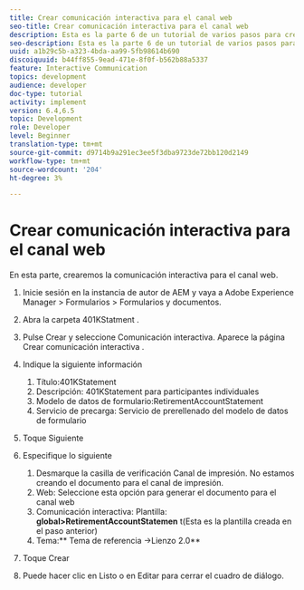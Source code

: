 ```yaml
---
title: Crear comunicación interactiva para el canal web
seo-title: Crear comunicación interactiva para el canal web
description: Esta es la parte 6 de un tutorial de varios pasos para crear su primer documento interactivo de comunicaciones. En esta parte, crearemos la comunicación interactiva para el canal web.
seo-description: Esta es la parte 6 de un tutorial de varios pasos para crear su primer documento interactivo de comunicaciones. En esta parte, crearemos la comunicación interactiva para el canal web.
uuid: a1b29c5b-a323-4bda-aa99-5fb98614b690
discoiquuid: b44ff855-9ead-471e-8f0f-b562b88a5337
feature: Interactive Communication
topics: development
audience: developer
doc-type: tutorial
activity: implement
version: 6.4,6.5
topic: Development
role: Developer
level: Beginner
translation-type: tm+mt
source-git-commit: d9714b9a291ec3ee5f3dba9723de72bb120d2149
workflow-type: tm+mt
source-wordcount: '204'
ht-degree: 3%

---
```



# Crear comunicación interactiva para el canal web

En esta parte, crearemos la comunicación interactiva para el canal web.

1. Inicie sesión en la instancia de autor de AEM y vaya a Adobe Experience Manager > Formularios > Formularios y documentos.
1. Abra la carpeta 401KStatment .
1. Pulse Crear y seleccione Comunicación interactiva. Aparece la página Crear comunicación interactiva .
1. Indique la siguiente información

   1. Título:401KStatement
   1. Descripción: 401KStatement para participantes individuales
   1. Modelo de datos de formulario:RetirementAccountStatement
   1. Servicio de precarga: Servicio de prerellenado del modelo de datos de formulario

1. Toque Siguiente
1. Especifique lo siguiente

   1. Desmarque la casilla de verificación Canal de impresión. No estamos creando el documento para el canal de impresión.
   1. Web: Seleccione esta opción para generar el documento para el canal web
   1. Comunicación interactiva: Plantilla: **global>RetirementAccountStatemen** t(Esta es la plantilla creada en el paso anterior)
   1. Tema:** Tema de referencia ->Lienzo 2.0**

1. Toque Crear
1. Puede hacer clic en Listo o en Editar para cerrar el cuadro de diálogo.

